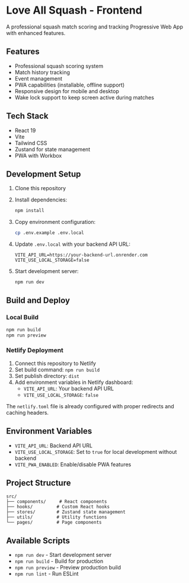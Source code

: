 # Love All Squash - Frontend

A professional squash match scoring and tracking Progressive Web App with enhanced features.

## Features

- Professional squash scoring system
- Match history tracking
- Event management
- PWA capabilities (installable, offline support)
- Responsive design for mobile and desktop
- Wake lock support to keep screen active during matches

## Tech Stack

- React 19
- Vite
- Tailwind CSS
- Zustand for state management
- PWA with Workbox

## Development Setup

1. Clone this repository
2. Install dependencies:
   ```bash
   npm install
   ```

3. Copy environment configuration:
   ```bash
   cp .env.example .env.local
   ```

4. Update `.env.local` with your backend API URL:
   ```
   VITE_API_URL=https://your-backend-url.onrender.com
   VITE_USE_LOCAL_STORAGE=false
   ```

5. Start development server:
   ```bash
   npm run dev
   ```

## Build and Deploy

### Local Build
```bash
npm run build
npm run preview
```

### Netlify Deployment

1. Connect this repository to Netlify
2. Set build command: `npm run build`
3. Set publish directory: `dist`
4. Add environment variables in Netlify dashboard:
   - `VITE_API_URL`: Your backend API URL
   - `VITE_USE_LOCAL_STORAGE`: `false`

The `netlify.toml` file is already configured with proper redirects and caching headers.

## Environment Variables

- `VITE_API_URL`: Backend API URL
- `VITE_USE_LOCAL_STORAGE`: Set to `true` for local development without backend
- `VITE_PWA_ENABLED`: Enable/disable PWA features

## Project Structure

```
src/
├── components/     # React components
├── hooks/         # Custom React hooks
├── stores/        # Zustand state management
├── utils/         # Utility functions
└── pages/         # Page components
```

## Available Scripts

- `npm run dev` - Start development server
- `npm run build` - Build for production
- `npm run preview` - Preview production build
- `npm run lint` - Run ESLint
